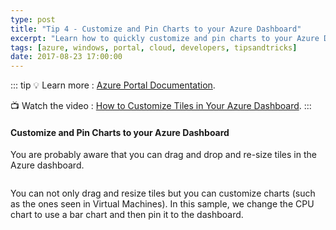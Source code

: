 ```yaml
---
type: post
title: "Tip 4 - Customize and Pin Charts to your Azure Dashboard"
excerpt: "Learn how to quickly customize and pin charts to your Azure Dashboard"
tags: [azure, windows, portal, cloud, developers, tipsandtricks]
date: 2017-08-23 17:00:00
---
```


::: tip
:bulb: Learn more : [Azure Portal Documentation](https://docs.microsoft.com/azure/azure-portal?WT.mc_id=docs-azuredevtips-micrum). 

:tv: Watch the video : [How to Customize Tiles in Your Azure Dashboard](https://www.youtube.com/watch?v=p-Dy4rSQAQo&list=PLLasX02E8BPCNCK8Thcxu-Y-XcBUbhFWC&index=3?WT.mc_id=youtube-azuredevtips-micrum).
:::

#### Customize and Pin Charts to your Azure Dashboard

You are probably aware that you can drag and drop and re-size tiles in the Azure dashboard. 

<img :src="$withBase('/files/azuredashboard1.gif')">

You can not only drag and resize tiles but you can customize charts (such as the ones seen in Virtual Machines). In this sample, we change the CPU chart to use a bar chart and then pin it to the dashboard. 

<img :src="$withBase('/files/azuretip4.gif')">
